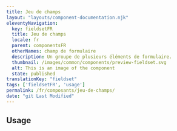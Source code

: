 ```yaml
---
title: Jeu de champs
layout: "layouts/component-documentation.njk"
eleventyNavigation:
  key: fieldsetFR
  title: Jeu de champs
  locale: fr
  parent: componentsFR
  otherNames: champ de formulaire
  description: Un groupe de plusieurs éléments de formulaire.
  thumbnail: /images/common/components/preview-fieldset.svg
  alt: This is an image of the component
  state: published
translationKey: "fieldset"
tags: ['fieldsetFR', 'usage']
permalink: /fr/composants/jeu-de-champs/
date: "git Last Modified"
---
```


## Usage